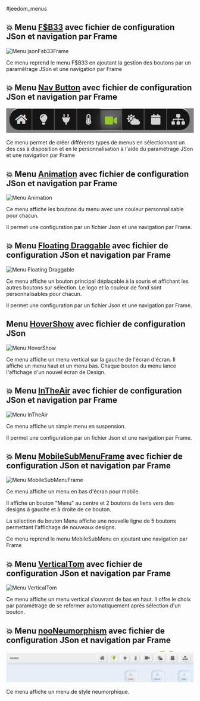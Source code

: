 #jeedom_menus

<!--
## Menu [F$B33](./jsonFsb33) avec fichier de configuration JSon

Ce menu reprend le menu F$B33 en ajoutant la gestion des boutons par un paramétrage à partir d'un fichier JSon

⚠️ Version du menu non maintenue : privilégier la version ci-dessous avec gestion par Frame
-->

## 💥 Menu [F$B33](./menuJsonFsb33Frame) avec fichier de configuration JSon et navigation par Frame

![Menu jsonFsb33Frame](./menuJsonFsb33Frame/doc/images/menuJsonFsb33Frame.png)

Ce menu reprend le menu F$B33 en ajoutant la gestion des boutons par un paramétrage JSon et une navigation par Frame

## 💥 Menu [Nav Button](./menuNavButton) avec fichier de configuration JSon et navigation par Frame

![Menu jsonFsb33Frame](./menuNavButton/doc/images/style-menu.png)

Ce menu permet de créer différents types de menus en sélectionnant un des css à disposition et en le personnalisation à l'aide du paramétrage JSon et une navigation par Frame

## 💥 Menu [Animation](./menuAnimation) avec fichier de configuration JSon et navigation par Frame

![Menu Animation](./menuAnimation/doc/images/menuAnimation.png)

Ce menu affiche les boutons du menu avec une couleur personnalisable pour chacun.

Il permet une configuration par un fichier Json et une navigation par Frame.

## :boom: Menu [Floating Draggable](./menuFloattingDraggable) avec fichier de configuration JSon et navigation par Frame

![Menu Floating Draggable](./menuFloattingDraggable/doc/images/menuFloattingDraggableOn.png)

Ce menu affiche un bouton principal déplaçable à la souris et affichant les autres boutons sur sélection. Le logo et la couleur de fond sont personnalisables pour chacun.

Il permet une configuration par un fichier Json et une navigation par Frame.

## Menu [HoverShow](./menuHoverShow) avec fichier de configuration JSon

![Menu HoverShow](./menuHoverShow/doc/images/menuOuvert.png)

Ce menu affiche un menu vertical sur la gauche de l'écran d'écran. Il affiche un menu haut et un menu bas. Chaque bouton du menu lance l'affichage d'un nouvel écran de Design.

## :boom: Menu [InTheAir](./menuInTheAir) avec fichier de configuration JSon et navigation par Frame

![Menu InTheAir](./menuInTheAir/doc/images/menuOuvert.png)

Ce menu affiche un simple menu en suspension.

Il permet une configuration par un fichier Json et une navigation par Frame.

<!--
## Menu [MobileSubMenu](./menuMobileSubMenu) avec fichier de configuration JSon
![Menu MobileSubMenu](./menuMobileSubMenu/doc/images/menuOuvert.png)

Ce menu affiche un menu en bas d'écran pour mobile. 

Il affiche un bouton "Menu" au centre et 2 boutons de liens vers des designs à gauche et à droite de ce bouton.

La sélection du bouton Menu affiche une nouvelle ligne de 5 boutons permettant l'affichage de nouveaux designs.
-->

## :boom: Menu [MobileSubMenuFrame](./menuMobileSubMenuFrame) avec fichier de configuration JSon et navigation par Frame
![Menu MobileSubMenuFrame](./menuMobileSubMenu/doc/images/menuOuvert.png)

Ce menu affiche un menu en bas d'écran pour mobile. 

Il affiche un bouton "Menu" au centre et 2 boutons de liens vers des designs à gauche et à droite de ce bouton.

La sélection du bouton Menu affiche une nouvelle ligne de 5 boutons permettant l'affichage de nouveaux designs.

Ce menu reprend le menu MobileSubMenu en ajoutant une navigation par Frame

## :boom: Menu [VerticalTom](./menuVerticalTom) avec fichier de configuration JSon et navigation par Frame
![Menu VerticalTom](./menuVerticalTom/doc/images/menuOuvert.png)

Ce menu affiche un menu vertical s'ouvrant de bas en haut. Il offre le choix par paramétrage de se refermer automatiquement après sélection d'un bouton. 

## :boom: Menu [nooNeumorphism](./menuNooNeumorphism) avec fichier de configuration JSon et navigation par Frame
![Menu nooNeumorphism](./menuNooNeumorphism/doc/images/demoMenuNooNeumorphism.gif)

Ce menu affiche un menu de style neumorphique.

